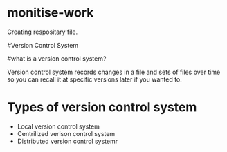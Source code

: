 # monitise-work
Creating respositary file.

#Version Control System

#what is a version control system?

Version control system records changes in a file and sets of files over time so you can recall it at specific versions later if you wanted to.

# Types of version control system
* Local version control system
* Centrilized verison control system
* Distributed version control systemr   